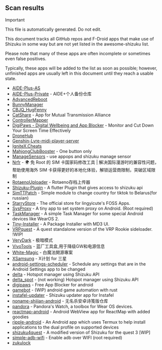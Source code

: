 ## Scan results
> [!IMPORTANT]
> This file is automatically generated. Do not edit.

This document tracks all GitHub repos and F-Droid apps that make use of Shizuku in some way but are not yet listed in the awesome-shizuku list.

Please note that many of these apps are often incomplete or sometimes even false positives.

Typically, these apps will be added to the list as soon as possible; however, unfinished apps are usually left in this document until they reach a usable state.

 * [AIDE-Plus-AS](https://github.com/neu233/AIDE-Plus-AS)
 * [AIDE-Plus-Private](https://github.com/ZeroAicy/AIDE-Plus-Private) - AIDE+个人备份仓库
 * [AdvancedReboot](https://github.com/EX3124/AdvancedReboot)
 * [BunnyManager](https://github.com/The-Autists/BunnyManager)
 * [CBJQ_HugFenny](https://github.com/LiuJiewenTT/CBJQ_HugFenny)
 * [CatShare](https://github.com/kmod-midori/CatShare) - App for Mutual Transmission Alliance
 * [ControllerMapper](https://github.com/anhquan7826/ControllerMapper)
 * [DigiPaws - Digital Wellbeing and App Blocker](https://github.com/nethical6/digipaws) - Monitor and Cut Down Your Screen Time Effectively
 * [DroneHub](https://github.com/alexis-/DroneHub)
 * [Genshin-Lyre-midi-player-server](https://github.com/byzp/Genshin-Lyre-midi-player-server)
 * [IgniteX.Cheats](https://github.com/dev-swarup/IgniteX.Cheats)
 * [MahjongClubBooster](https://github.com/OlegPV2/MahjongClubBooster) - One button only
 * [ManageSensors](https://github.com/Carry-rrk/ManageSensors) - use appops and shizuku manage sensor
 * [Nrfr](https://github.com/Ackites/Nrfr) - 🌍 免 Root 的 SIM 卡国家码修改工具 | 解决国际漫游时的兼容性问题，帮助使用海外 SIM 卡获得更好的本地化体验，解锁运营商限制，突破区域限制
 * [RotaenoUploader](https://github.com/milkycandy/RotaenoUploader) - Rotaeno存档上传器
 * [Shizuku-Plugin](https://github.com/santhosh-D-subramani/Shizuku-Plugin) - A flutter Plugin that gives access to shizuku api
 * [SimTTPatch](https://github.com/RecodeLiner/SimTTPatch) - Simple module to change country for tiktok to Belarus(for russian)
 * [StarryStore](https://github.com/lingyicute/StarryStore) - The official store for lingyicute's FOSS Apps.
 * [SysProxy](https://github.com/Kr328/SysProxy) - A tiny app to set system proxy on Android. (Root required)
 * [TaskManager](https://github.com/java30433/TaskManager) - A simple Task Manager for some special Android devices like WearOS 2.
 * [Tiny-Installer](https://github.com/scto/Tiny-Installer) - A Package Installer with MD3 UI.
 * [VRPquest](https://github.com/metalex201/VRPquest) - A quest standalone version of the VRP Rookie sideloader.  !WIP!
 * [VeryDark](https://github.com/wkbin/VeryDark) - 极暗模式
 * [VivoTools](https://github.com/ItosEO/VivoTools) - 蓝厂工具盒,用于降级GW和电源信息
 * [White-Magic](https://github.com/KennyYang0726/White-Magic) - 白魔法開源專案
 * [XSamsung](https://github.com/ItosEO/XSamsung) - X计划 for 三星
 * [android-settings-scheduler](https://github.com/Turtlepaw/android-settings-scheduler) - Schedule any settings that are in the Android Settings app to be changed
 * [delta](https://github.com/supershadoe/delta) - Hotspot manager using Shizuku API
 * [delta_spot](https://github.com/supershadoe/delta_spot) - (not working) Hotspot manager using Shizuku API
 * [digipaws](https://github.com/nethical6/digipaws) - Free App Blocker for android
 * [gamebot](https://github.com/tkkcc/gamebot) - (WIP) android game automation with rust
 * [instafel-updater](https://github.com/mamiiblt/instafel-updater) - Shizuku updater app for Instafel
 * [noname-shijian-android](https://github.com/nonameShijian/noname-shijian-android) - 无名杀安卓诗笺版仓库
 * [pandora](https://github.com/maisymoe/pandora) - Pandora's Watch, a toolbox for Wear OS devices.
 * [reactmap-android](https://github.com/Mygod/reactmap-android) - Android WebView app for ReactMap with added goodies
 * [ripple-android](https://github.com/husmus00/ripple-android) - An Android app which uses Termux to help install applications to the dual profile on supported devices
 * [shizuku4quest](https://github.com/metalex201/shizuku4quest) - A modified version of Shizuku for the quest 3 [WIP]
 * [simple-adb-wifi](https://github.com/theshoqanebi/simple-adb-wifi) - Enable adb over WIFI (root required)
 * [zukulock](https://github.com/tiendnm/zukulock)
